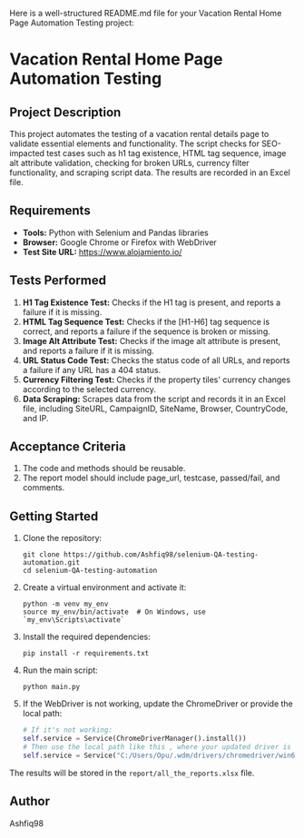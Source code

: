 Here is a well-structured README.md file for your Vacation Rental Home Page Automation Testing project:

# Vacation Rental Home Page Automation Testing

## Project Description
This project automates the testing of a vacation rental details page to validate essential elements and functionality. The script checks for SEO-impacted test cases such as h1 tag existence, HTML tag sequence, image alt attribute validation, checking for broken URLs, currency filter functionality, and scraping script data. The results are recorded in an Excel file.

## Requirements
- **Tools:** Python with Selenium and Pandas libraries
- **Browser:** Google Chrome or Firefox with WebDriver
- **Test Site URL:** https://www.alojamiento.io/

## Tests Performed
1. **H1 Tag Existence Test:** Checks if the H1 tag is present, and reports a failure if it is missing.
2. **HTML Tag Sequence Test:** Checks if the [H1-H6] tag sequence is correct, and reports a failure if the sequence is broken or missing.
3. **Image Alt Attribute Test:** Checks if the image alt attribute is present, and reports a failure if it is missing.
4. **URL Status Code Test:** Checks the status code of all URLs, and reports a failure if any URL has a 404 status.
5. **Currency Filtering Test:** Checks if the property tiles' currency changes according to the selected currency.
6. **Data Scraping:** Scrapes data from the script and records it in an Excel file, including SiteURL, CampaignID, SiteName, Browser, CountryCode, and IP.

## Acceptance Criteria
1. The code and methods should be reusable.
2. The report model should include page_url, testcase, passed/fail, and comments.

## Getting Started

1. Clone the repository:
   ```
   git clone https://github.com/Ashfiq98/selenium-QA-testing-automation.git
   cd selenium-QA-testing-automation
   ```

2. Create a virtual environment and activate it:
   ```
   python -m venv my_env
   source my_env/bin/activate  # On Windows, use `my_env\Scripts\activate`
   ```

3. Install the required dependencies:
   ```
   pip install -r requirements.txt
   ```

4. Run the main script:
   ```
   python main.py
   ```

5. If the WebDriver is not working, update the ChromeDriver or provide the local path:
   ```python
   # If it's not working:
   self.service = Service(ChromeDriverManager().install())
   # Then use the local path like this , where your updated driver is located:
   self.service = Service("C:/Users/Opu/.wdm/drivers/chromedriver/win64/131.0.6778.87/chromedriver.exe")
   ```

The results will be stored in the `report/all_the_reports.xlsx` file.

## Author
Ashfiq98